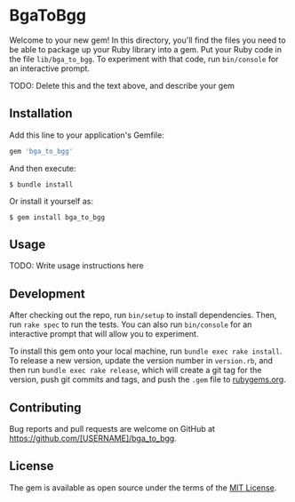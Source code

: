 # BgaToBgg

Welcome to your new gem! In this directory, you'll find the files you need to be able to package up your Ruby library into a gem. Put your Ruby code in the file `lib/bga_to_bgg`. To experiment with that code, run `bin/console` for an interactive prompt.

TODO: Delete this and the text above, and describe your gem

## Installation

Add this line to your application's Gemfile:

```ruby
gem 'bga_to_bgg'
```

And then execute:

    $ bundle install

Or install it yourself as:

    $ gem install bga_to_bgg

## Usage

TODO: Write usage instructions here

## Development

After checking out the repo, run `bin/setup` to install dependencies. Then, run `rake spec` to run the tests. You can also run `bin/console` for an interactive prompt that will allow you to experiment.

To install this gem onto your local machine, run `bundle exec rake install`. To release a new version, update the version number in `version.rb`, and then run `bundle exec rake release`, which will create a git tag for the version, push git commits and tags, and push the `.gem` file to [rubygems.org](https://rubygems.org).

## Contributing

Bug reports and pull requests are welcome on GitHub at https://github.com/[USERNAME]/bga_to_bgg.


## License

The gem is available as open source under the terms of the [MIT License](https://opensource.org/licenses/MIT).
